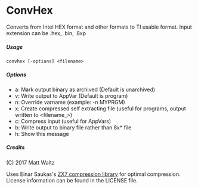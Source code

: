 # ConvHex

Converts from Intel HEX format and other formats to TI usable format.
Input extension can be .hex, .bin, .8xp

##### Usage
```convhex [-options] <filename>```

##### Options
* a: Mark output binary as archived (Default is unarchived)
* v: Write output to AppVar (Default is program)
* n: Override varname (example: -n MYPRGM)
* x: Create compressed self extracting file (useful for programs, output written to <filename_>)
* c: Compress input (useful for AppVars)
* b: Write output to binary file rather than 8x* file
* h: Show this message

##### Credits

(C) 2017 Matt Waltz

Uses Einar Saukas's [ZX7 compression library](http://www.worldofspectrum.org/infoseekid.cgi?id=0027996) for optimal compression.
License information can be found in the LICENSE file.

